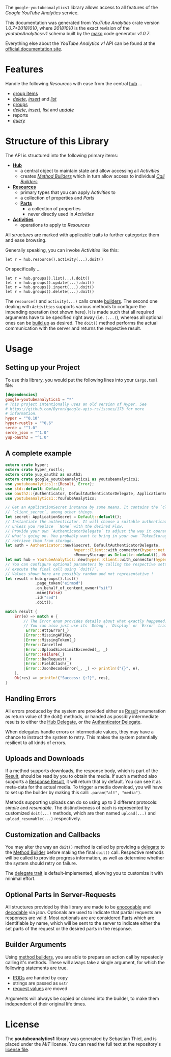 <!---
DO NOT EDIT !
This file was generated automatically from 'src/mako/api/README.md.mako'
DO NOT EDIT !
-->
The `google-youtubeanalytics1` library allows access to all features of the *Google YouTube Analytics* service.

This documentation was generated from *YouTube Analytics* crate version *1.0.7+20181010*, where *20181010* is the exact revision of the *youtubeAnalytics:v1* schema built by the [mako](http://www.makotemplates.org/) code generator *v1.0.7*.

Everything else about the *YouTube Analytics* *v1* API can be found at the
[official documentation site](http://developers.google.com/youtube/analytics/).
# Features

Handle the following *Resources* with ease from the central [hub](https://docs.rs/google-youtubeanalytics1/1.0.7+20181010/google_youtubeanalytics1/struct.YouTubeAnalytics.html) ... 

* [group items](https://docs.rs/google-youtubeanalytics1/1.0.7+20181010/google_youtubeanalytics1/struct.GroupItem.html)
 * [*delete*](https://docs.rs/google-youtubeanalytics1/1.0.7+20181010/google_youtubeanalytics1/struct.GroupItemDeleteCall.html), [*insert*](https://docs.rs/google-youtubeanalytics1/1.0.7+20181010/google_youtubeanalytics1/struct.GroupItemInsertCall.html) and [*list*](https://docs.rs/google-youtubeanalytics1/1.0.7+20181010/google_youtubeanalytics1/struct.GroupItemListCall.html)
* [groups](https://docs.rs/google-youtubeanalytics1/1.0.7+20181010/google_youtubeanalytics1/struct.Group.html)
 * [*delete*](https://docs.rs/google-youtubeanalytics1/1.0.7+20181010/google_youtubeanalytics1/struct.GroupDeleteCall.html), [*insert*](https://docs.rs/google-youtubeanalytics1/1.0.7+20181010/google_youtubeanalytics1/struct.GroupInsertCall.html), [*list*](https://docs.rs/google-youtubeanalytics1/1.0.7+20181010/google_youtubeanalytics1/struct.GroupListCall.html) and [*update*](https://docs.rs/google-youtubeanalytics1/1.0.7+20181010/google_youtubeanalytics1/struct.GroupUpdateCall.html)
* reports
 * [*query*](https://docs.rs/google-youtubeanalytics1/1.0.7+20181010/google_youtubeanalytics1/struct.ReportQueryCall.html)




# Structure of this Library

The API is structured into the following primary items:

* **[Hub](https://docs.rs/google-youtubeanalytics1/1.0.7+20181010/google_youtubeanalytics1/struct.YouTubeAnalytics.html)**
    * a central object to maintain state and allow accessing all *Activities*
    * creates [*Method Builders*](https://docs.rs/google-youtubeanalytics1/1.0.7+20181010/google_youtubeanalytics1/trait.MethodsBuilder.html) which in turn
      allow access to individual [*Call Builders*](https://docs.rs/google-youtubeanalytics1/1.0.7+20181010/google_youtubeanalytics1/trait.CallBuilder.html)
* **[Resources](https://docs.rs/google-youtubeanalytics1/1.0.7+20181010/google_youtubeanalytics1/trait.Resource.html)**
    * primary types that you can apply *Activities* to
    * a collection of properties and *Parts*
    * **[Parts](https://docs.rs/google-youtubeanalytics1/1.0.7+20181010/google_youtubeanalytics1/trait.Part.html)**
        * a collection of properties
        * never directly used in *Activities*
* **[Activities](https://docs.rs/google-youtubeanalytics1/1.0.7+20181010/google_youtubeanalytics1/trait.CallBuilder.html)**
    * operations to apply to *Resources*

All *structures* are marked with applicable traits to further categorize them and ease browsing.

Generally speaking, you can invoke *Activities* like this:

```Rust,ignore
let r = hub.resource().activity(...).doit()
```

Or specifically ...

```ignore
let r = hub.groups().list(...).doit()
let r = hub.groups().update(...).doit()
let r = hub.groups().insert(...).doit()
let r = hub.groups().delete(...).doit()
```

The `resource()` and `activity(...)` calls create [builders][builder-pattern]. The second one dealing with `Activities` 
supports various methods to configure the impending operation (not shown here). It is made such that all required arguments have to be 
specified right away (i.e. `(...)`), whereas all optional ones can be [build up][builder-pattern] as desired.
The `doit()` method performs the actual communication with the server and returns the respective result.

# Usage

## Setting up your Project

To use this library, you would put the following lines into your `Cargo.toml` file:

```toml
[dependencies]
google-youtubeanalytics1 = "*"
# This project intentionally uses an old version of Hyper. See
# https://github.com/Byron/google-apis-rs/issues/173 for more
# information.
hyper = "^0.10"
hyper-rustls = "^0.6"
serde = "^1.0"
serde_json = "^1.0"
yup-oauth2 = "^1.0"
```

## A complete example

```Rust
extern crate hyper;
extern crate hyper_rustls;
extern crate yup_oauth2 as oauth2;
extern crate google_youtubeanalytics1 as youtubeanalytics1;
use youtubeanalytics1::{Result, Error};
use std::default::Default;
use oauth2::{Authenticator, DefaultAuthenticatorDelegate, ApplicationSecret, MemoryStorage};
use youtubeanalytics1::YouTubeAnalytics;

// Get an ApplicationSecret instance by some means. It contains the `client_id` and 
// `client_secret`, among other things.
let secret: ApplicationSecret = Default::default();
// Instantiate the authenticator. It will choose a suitable authentication flow for you, 
// unless you replace  `None` with the desired Flow.
// Provide your own `AuthenticatorDelegate` to adjust the way it operates and get feedback about 
// what's going on. You probably want to bring in your own `TokenStorage` to persist tokens and
// retrieve them from storage.
let auth = Authenticator::new(&secret, DefaultAuthenticatorDelegate,
                              hyper::Client::with_connector(hyper::net::HttpsConnector::new(hyper_rustls::TlsClient::new())),
                              <MemoryStorage as Default>::default(), None);
let mut hub = YouTubeAnalytics::new(hyper::Client::with_connector(hyper::net::HttpsConnector::new(hyper_rustls::TlsClient::new())), auth);
// You can configure optional parameters by calling the respective setters at will, and
// execute the final call using `doit()`.
// Values shown here are possibly random and not representative !
let result = hub.groups().list()
             .page_token("eirmod")
             .on_behalf_of_content_owner("sit")
             .mine(false)
             .id("sed")
             .doit();

match result {
    Err(e) => match e {
        // The Error enum provides details about what exactly happened.
        // You can also just use its `Debug`, `Display` or `Error` traits
         Error::HttpError(_)
        |Error::MissingAPIKey
        |Error::MissingToken(_)
        |Error::Cancelled
        |Error::UploadSizeLimitExceeded(_, _)
        |Error::Failure(_)
        |Error::BadRequest(_)
        |Error::FieldClash(_)
        |Error::JsonDecodeError(_, _) => println!("{}", e),
    },
    Ok(res) => println!("Success: {:?}", res),
}

```
## Handling Errors

All errors produced by the system are provided either as [Result](https://docs.rs/google-youtubeanalytics1/1.0.7+20181010/google_youtubeanalytics1/enum.Result.html) enumeration as return value of 
the doit() methods, or handed as possibly intermediate results to either the 
[Hub Delegate](https://docs.rs/google-youtubeanalytics1/1.0.7+20181010/google_youtubeanalytics1/trait.Delegate.html), or the [Authenticator Delegate](https://docs.rs/yup-oauth2/*/yup_oauth2/trait.AuthenticatorDelegate.html).

When delegates handle errors or intermediate values, they may have a chance to instruct the system to retry. This 
makes the system potentially resilient to all kinds of errors.

## Uploads and Downloads
If a method supports downloads, the response body, which is part of the [Result](https://docs.rs/google-youtubeanalytics1/1.0.7+20181010/google_youtubeanalytics1/enum.Result.html), should be
read by you to obtain the media.
If such a method also supports a [Response Result](https://docs.rs/google-youtubeanalytics1/1.0.7+20181010/google_youtubeanalytics1/trait.ResponseResult.html), it will return that by default.
You can see it as meta-data for the actual media. To trigger a media download, you will have to set up the builder by making
this call: `.param("alt", "media")`.

Methods supporting uploads can do so using up to 2 different protocols: 
*simple* and *resumable*. The distinctiveness of each is represented by customized 
`doit(...)` methods, which are then named `upload(...)` and `upload_resumable(...)` respectively.

## Customization and Callbacks

You may alter the way an `doit()` method is called by providing a [delegate](https://docs.rs/google-youtubeanalytics1/1.0.7+20181010/google_youtubeanalytics1/trait.Delegate.html) to the 
[Method Builder](https://docs.rs/google-youtubeanalytics1/1.0.7+20181010/google_youtubeanalytics1/trait.CallBuilder.html) before making the final `doit()` call. 
Respective methods will be called to provide progress information, as well as determine whether the system should 
retry on failure.

The [delegate trait](https://docs.rs/google-youtubeanalytics1/1.0.7+20181010/google_youtubeanalytics1/trait.Delegate.html) is default-implemented, allowing you to customize it with minimal effort.

## Optional Parts in Server-Requests

All structures provided by this library are made to be [enocodable](https://docs.rs/google-youtubeanalytics1/1.0.7+20181010/google_youtubeanalytics1/trait.RequestValue.html) and 
[decodable](https://docs.rs/google-youtubeanalytics1/1.0.7+20181010/google_youtubeanalytics1/trait.ResponseResult.html) via *json*. Optionals are used to indicate that partial requests are responses 
are valid.
Most optionals are are considered [Parts](https://docs.rs/google-youtubeanalytics1/1.0.7+20181010/google_youtubeanalytics1/trait.Part.html) which are identifiable by name, which will be sent to 
the server to indicate either the set parts of the request or the desired parts in the response.

## Builder Arguments

Using [method builders](https://docs.rs/google-youtubeanalytics1/1.0.7+20181010/google_youtubeanalytics1/trait.CallBuilder.html), you are able to prepare an action call by repeatedly calling it's methods.
These will always take a single argument, for which the following statements are true.

* [PODs][wiki-pod] are handed by copy
* strings are passed as `&str`
* [request values](https://docs.rs/google-youtubeanalytics1/1.0.7+20181010/google_youtubeanalytics1/trait.RequestValue.html) are moved

Arguments will always be copied or cloned into the builder, to make them independent of their original life times.

[wiki-pod]: http://en.wikipedia.org/wiki/Plain_old_data_structure
[builder-pattern]: http://en.wikipedia.org/wiki/Builder_pattern
[google-go-api]: https://github.com/google/google-api-go-client

# License
The **youtubeanalytics1** library was generated by Sebastian Thiel, and is placed 
under the *MIT* license.
You can read the full text at the repository's [license file][repo-license].

[repo-license]: https://github.com/Byron/google-apis-rsblob/master/LICENSE.md
